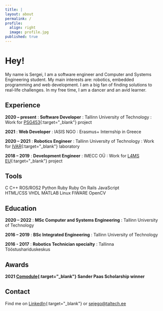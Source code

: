 ```yaml
---
title: |
layout: about
permalink: /
profile:
  align: right
  image: profile.jpg
published: true
---
```

# Hey!

My name is Sergei, I am a software engineer and Computer and Systems Engineering student.
My main interests are: robotics, embedded programming and web development. I am a big fan of finding solutions to real-life challenges.
In my free time, I am a dancer and an avid learner.

## Experience
**2020 – present**
:   **Software Developer** 
:   Tallinn University of Technology
:   Work for [PSG453](https://www.etis.ee/Portal/Projects/Display/72b66c74-e911-49c3-ac6a-6716f9e72ba5?lang=ENG){:target="_blank"} project

**2021**
:   **Web Developer**
:   IASIS NGO
:   Erasmus+ Internship in Greece

**2020 – 2021**
:   **Robotics Engineer** 
:   Tallinn University of Technology
:   Work for [IVAR](https://ivar.ttu.ee/){:target="_blank"} laboratory

**2018 – 2019**
:   **Development Engineer**
:   IMECC OÜ
:   Work for [L4MS EU](http://www.l4ms.eu/content/l4ms-project-home){:target="_blank"} project

## Tools

<span class="label">C</span>
<span class="label">C++</span>
<span class="label">ROS/ROS2</span>
<span class="label">Python</span>
<span class="label">Ruby</span>
<span class="label">Ruby On Rails</span>
<span class="label">JavaScript</span>
<br>
<span class="label">HTML/CSS</span>
<span class="label">VHDL</span>
<span class="label">MATLAB</span>
<span class="label">Linux</span>
<span class="label">FIWARE</span>
<span class="label">OpenCV</span>


## Education 

**2020 – 2022**
:   **MSc Computer and Systems Engineering**
:       Tallinn University of Technology

**2016 – 2019**
:   **BSc Integrated Engineering**
:       Tallinn University of Technology

**2016 - 2017**
:   **Robotics Technician specialty**
:       Tallinna Tööstushariduskeskus

## Awards

**2021 [Comodule](https://comodule.com/){:target="_blank"} Sander Paas Scholarship winner**

## Contact

Find me on [LinkedIn](https://linkedin.com/in/sejego){:target="_blank"} or <sejego@taltech.ee>
